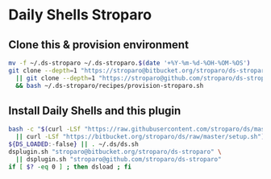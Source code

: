 # Daily Shells Stroparo

## Clone this & provision environment

```bash
mv -f ~/.ds-stroparo ~/.ds-stroparo.$(date '+%Y-%m-%d-%OH-%OM-%OS')
git clone --depth=1 "https://stroparo@bitbucket.org/stroparo/ds-stroparo.git" ~/.ds-stroparo \
  || git clone --depth=1 "https://stroparo@github.com/stroparo/ds-stroparo.git" ~/.ds-stroparo \
  && bash ~/.ds-stroparo/recipes/provision-stroparo.sh

```

## Install Daily Shells and this plugin

```bash
bash -c "$(curl -LSf "https://raw.githubusercontent.com/stroparo/ds/master/setup.sh" \
  || curl -LSf "https://bitbucket.org/stroparo/ds/raw/master/setup.sh")"
${DS_LOADED:-false} || . ~/.ds/ds.sh
dsplugin.sh "stroparo@bitbucket.org/stroparo/ds-stroparo" \
  || dsplugin.sh "stroparo@github.com/stroparo/ds-stroparo"
if [ $? -eq 0 ] ; then dsload ; fi

```

